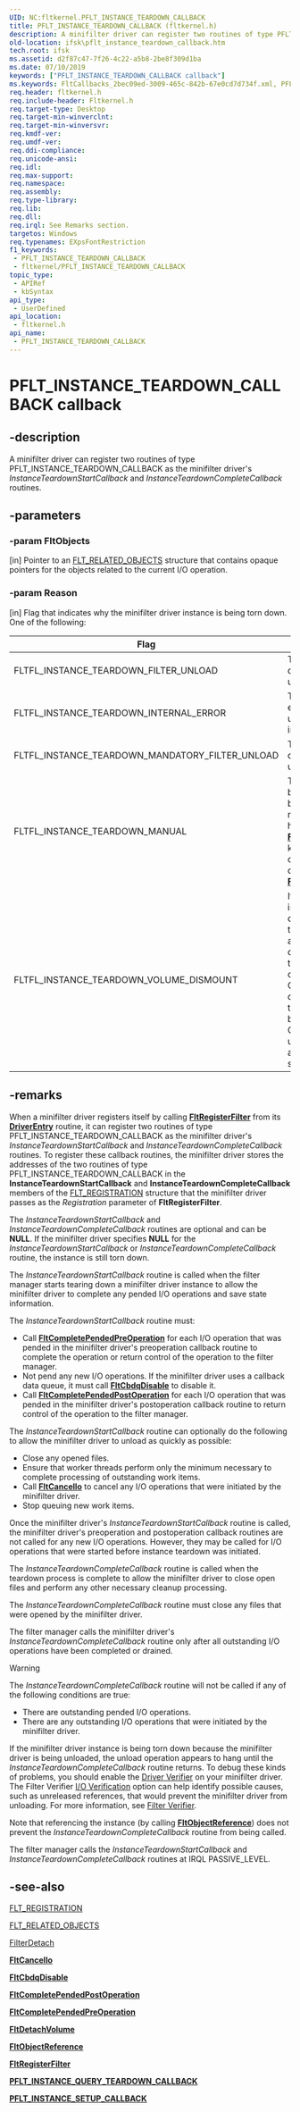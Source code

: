 ```yaml
---
UID: NC:fltkernel.PFLT_INSTANCE_TEARDOWN_CALLBACK
title: PFLT_INSTANCE_TEARDOWN_CALLBACK (fltkernel.h)
description: A minifilter driver can register two routines of type PFLT_INSTANCE_TEARDOWN_CALLBACK as the minifilter driver's InstanceTeardownStartCallback and InstanceTeardownCompleteCallback routines.
old-location: ifsk\pflt_instance_teardown_callback.htm
tech.root: ifsk
ms.assetid: d2f87c47-7f26-4c22-a5b8-2be8f309d1ba
ms.date: 07/10/2019
keywords: ["PFLT_INSTANCE_TEARDOWN_CALLBACK callback"]
ms.keywords: FltCallbacks_2bec09ed-3009-465c-842b-67e0cd7d734f.xml, PFLT_INSTANCE_TEARDOWN_CALLBACK, PFLT_INSTANCE_TEARDOWN_CALLBACK function pointer [Installable File System Drivers], fltkernel/PFLT_INSTANCE_TEARDOWN_CALLBACK, ifsk.pflt_instance_teardown_callback
req.header: fltkernel.h
req.include-header: Fltkernel.h
req.target-type: Desktop
req.target-min-winverclnt: 
req.target-min-winversvr: 
req.kmdf-ver: 
req.umdf-ver: 
req.ddi-compliance: 
req.unicode-ansi: 
req.idl: 
req.max-support: 
req.namespace: 
req.assembly: 
req.type-library: 
req.lib: 
req.dll: 
req.irql: See Remarks section.
targetos: Windows
req.typenames: EXpsFontRestriction
f1_keywords:
 - PFLT_INSTANCE_TEARDOWN_CALLBACK
 - fltkernel/PFLT_INSTANCE_TEARDOWN_CALLBACK
topic_type:
 - APIRef
 - kbSyntax
api_type:
 - UserDefined
api_location:
 - fltkernel.h
api_name:
 - PFLT_INSTANCE_TEARDOWN_CALLBACK
---
```


# PFLT_INSTANCE_TEARDOWN_CALLBACK callback


## -description

A minifilter driver can register two routines of type PFLT_INSTANCE_TEARDOWN_CALLBACK as the minifilter driver's *InstanceTeardownStartCallback* and *InstanceTeardownCompleteCallback* routines.

## -parameters

### -param FltObjects 

[in]
Pointer to an [FLT_RELATED_OBJECTS](https://docs.microsoft.com/windows-hardware/drivers/ddi/fltkernel/ns-fltkernel-_flt_related_objects) structure that contains opaque pointers for the objects related to the current I/O operation.

### -param Reason 

[in]
Flag that indicates why the minifilter driver instance is being torn down. One of the following:

| Flag | Meaning |
| ---- | ------- |
| FLTFL_INSTANCE_TEARDOWN_FILTER_UNLOAD | The minifilter driver is being unloaded. |
| FLTFL_INSTANCE_TEARDOWN_INTERNAL_ERROR | The system experienced an unexpected internal error. |
| FLTFL_INSTANCE_TEARDOWN_MANDATORY_FILTER_UNLOAD | The minifilter driver is being unloaded. |
| FLTFL_INSTANCE_TEARDOWN_MANUAL | The instance is being detached because a user-mode application has called [**FilterDetach**](https://docs.microsoft.com/windows/win32/api/fltuser/nf-fltuser-filterdetach) or a kernel-mode component has called [**FltDetachVolume**](https://docs.microsoft.com/windows-hardware/drivers/ddi/fltkernel/nf-fltkernel-fltdetachvolume). |
| FLTFL_INSTANCE_TEARDOWN_VOLUME_DISMOUNT | If set, the volume is being dismounted. (Or the volume has already been dismounted. Or the volume mount operation failed. Or the minifilter driver instance or the volume is being torn down. Or the file system unregistered itself as an active file system.) |

## -remarks

When a minifilter driver registers itself by calling [**FltRegisterFilter**](https://docs.microsoft.com/windows-hardware/drivers/ddi/fltkernel/nf-fltkernel-fltregisterfilter) from its [**DriverEntry**](https://docs.microsoft.com/windows-hardware/drivers/ifs/writing-a-driverentry-routine-for-a-minifilter-driver) routine, it can register two routines of type PFLT_INSTANCE_TEARDOWN_CALLBACK as the minifilter driver's *InstanceTeardownStartCallback* and *InstanceTeardownCompleteCallback* routines. To register these callback routines, the minifilter driver stores the addresses of the two routines of type PFLT_INSTANCE_TEARDOWN_CALLBACK in the **InstanceTeardownStartCallback** and **InstanceTeardownCompleteCallback** members of the [FLT_REGISTRATION](https://docs.microsoft.com/windows-hardware/drivers/ddi/fltkernel/ns-fltkernel-_flt_registration) structure that the minifilter driver passes as the *Registration* parameter of **FltRegisterFilter**.

The *InstanceTeardownStartCallback* and *InstanceTeardownCompleteCallback* routines are optional and can be **NULL**. If the minifilter driver specifies **NULL** for the *InstanceTeardownStartCallback* or *InstanceTeardownCompleteCallback* routine, the instance is still torn down.

The *InstanceTeardownStartCallback* routine is called when the filter manager starts tearing down a minifilter driver instance to allow the minifilter driver to complete any pended I/O operations and save state information.

The *InstanceTeardownStartCallback* routine must:

* Call [**FltCompletePendedPreOperation**](https://docs.microsoft.com/windows-hardware/drivers/ddi/fltkernel/nf-fltkernel-fltcompletependedpreoperation) for each I/O operation that was pended in the minifilter driver's preoperation callback routine to complete the operation or return control of the operation to the filter manager.
* Not pend any new I/O operations. If the minifilter driver uses a callback data queue, it must call [**FltCbdqDisable**](https://docs.microsoft.com/windows-hardware/drivers/ddi/fltkernel/nf-fltkernel-fltcbdqdisable) to disable it.
* Call [**FltCompletePendedPostOperation**](https://docs.microsoft.com/windows-hardware/drivers/ddi/fltkernel/nf-fltkernel-fltcompletependedpostoperation) for each I/O operation that was pended in the minifilter driver's postoperation callback routine to return control of the operation to the filter manager.

The *InstanceTeardownStartCallback* routine can optionally do the following to allow the minifilter driver to unload as quickly as possible:

* Close any opened files.
* Ensure that worker threads perform only the minimum necessary to complete processing of outstanding work items.
* Call [**FltCancelIo**](https://docs.microsoft.com/windows-hardware/drivers/ddi/fltkernel/nf-fltkernel-fltcancelio) to cancel any I/O operations that were initiated by the minifilter driver.
* Stop queuing new work items.

Once the minifilter driver's *InstanceTeardownStartCallback* routine is called, the minifilter driver's preoperation and postoperation callback routines are not called for any new I/O operations. However, they may be called for I/O operations that were started before instance teardown was initiated.

The *InstanceTeardownCompleteCallback* routine is called when the teardown process is complete to allow the minifilter driver to close open files and perform any other necessary cleanup processing.

The *InstanceTeardownCompleteCallback* routine must close any files that were opened by the minifilter driver.

The filter manager calls the minifilter driver's *InstanceTeardownCompleteCallback* routine only after all outstanding I/O operations have been completed or drained.

> [!WARNING] 
> The *InstanceTeardownCompleteCallback* routine will not be called if any of the following conditions are true:
> * There are outstanding pended I/O operations.
> * There are any outstanding I/O operations that were initiated by the minifilter driver.

If the minifilter driver instance is being torn down because the minifilter driver is being unloaded, the unload operation appears to hang until the *InstanceTeardownCompleteCallback* routine returns. To debug these kinds of problems, you should enable the [Driver Verifier](https://docs.microsoft.com/windows-hardware/drivers/devtest/driver-verifier) on your minifilter driver. The Filter Verifier [I/O Verification](https://docs.microsoft.com/windows-hardware/drivers/devtest/i-o-verification) option can help identify possible causes, such as unreleased references, that would prevent the minifilter driver from unloading. For more information, see [Filter Verifier](https://docs.microsoft.com/windows-hardware/drivers/ifs/development-and-testing-tools).

Note that referencing the instance (by calling [**FltObjectReference**](https://docs.microsoft.com/windows-hardware/drivers/ddi/fltkernel/nf-fltkernel-fltobjectreference)) does not prevent the *InstanceTeardownCompleteCallback* routine from being called.

The filter manager calls the *InstanceTeardownStartCallback* and *InstanceTeardownCompleteCallback* routines at IRQL PASSIVE_LEVEL.

## -see-also

[FLT_REGISTRATION](https://docs.microsoft.com/windows-hardware/drivers/ddi/fltkernel/ns-fltkernel-_flt_registration)

[FLT_RELATED_OBJECTS](https://docs.microsoft.com/windows-hardware/drivers/ddi/fltkernel/ns-fltkernel-_flt_related_objects)

[FilterDetach](https://docs.microsoft.com/windows/win32/api/fltuser/nf-fltuser-filterdetach)

[**FltCancelIo**](https://docs.microsoft.com/windows-hardware/drivers/ddi/fltkernel/nf-fltkernel-fltcancelio)

[**FltCbdqDisable**](https://docs.microsoft.com/windows-hardware/drivers/ddi/fltkernel/nf-fltkernel-fltcbdqdisable)

[**FltCompletePendedPostOperation**](https://docs.microsoft.com/windows-hardware/drivers/ddi/fltkernel/nf-fltkernel-fltcompletependedpostoperation)

[**FltCompletePendedPreOperation**](https://docs.microsoft.com/windows-hardware/drivers/ddi/fltkernel/nf-fltkernel-fltcompletependedpreoperation)

[**FltDetachVolume**](https://docs.microsoft.com/windows-hardware/drivers/ddi/fltkernel/nf-fltkernel-fltdetachvolume)

[**FltObjectReference**](https://docs.microsoft.com/windows-hardware/drivers/ddi/fltkernel/nf-fltkernel-fltobjectreference)

[**FltRegisterFilter**](https://docs.microsoft.com/windows-hardware/drivers/ddi/fltkernel/nf-fltkernel-fltregisterfilter)

[**PFLT_INSTANCE_QUERY_TEARDOWN_CALLBACK**](https://docs.microsoft.com/windows-hardware/drivers/ddi/fltkernel/nc-fltkernel-pflt_instance_query_teardown_callback)

[**PFLT_INSTANCE_SETUP_CALLBACK**](https://docs.microsoft.com/windows-hardware/drivers/ddi/fltkernel/nc-fltkernel-pflt_instance_setup_callback)

